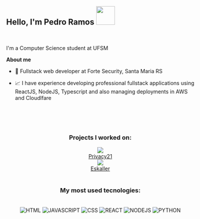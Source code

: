 <h2> Hello, I'm Pedro Ramos <img src="https://media.giphy.com/media/mGcNjsfWAjY5AEZNw6/giphy.gif" width="50"></h2>

<br />

I'm a Computer Science student at UFSM

**About me**

- 💼 Fullstack web developer at Forte Security, Santa Maria RS

- 📈 I have experience developing professional fullstack applications using ReactJS, NodeJS, Typescript and also managing deployments in AWS and Cloudlfare 

<br/>
<br/>
<br/>
<div align="center">
  <h3>Projects I worked on: </h3>
  <img src="https://github.com/user-attachments/assets/e89a73e7-7e01-4f84-8610-335eb4834d23" />
  <br/>
  <a href="privacy21.com">Privacy21</a>
  <br />
  <img src="https://github.com/user-attachments/assets/aa21920b-cadb-40ae-96c0-952ca59efdf1" />
  <br />
  <a href="eskaller.com">Eskaller</a>
</div>

<br/>
<div align="center">
  <h3>My most used tecnologies: </h3>
</div>

<br/>

<div style="display: inline_block" align="center">
    <img align="center" alt="HTML" src="https://img.shields.io/badge/HTML-239120?style=for-the-badge&logo=html5&logoColor=white">
    <img align="center" alt="JAVASCRIPT" src="https://img.shields.io/badge/JS-FF7800?style=for-the-badge&logo=javascript&logoColor=white">
    <img align="center" alt="CSS" src="https://img.shields.io/badge/CSS-44B3E2?style=for-the-badge&logo=css3&logoColor=white">
    <img align="center" alt="REACT" src="https://img.shields.io/badge/React-61DAFB?style=for-the-badge&logo=react&logoColor=black">
    <img align="center"alt="NODEJS" src="https://img.shields.io/badge/Nodejs-339933?style=for-the-badge&logo=node.js&logoColor=white"> 
    <img align="center" alt="PYTHON" src="https://img.shields.io/badge/Python-3776AB?style=for-the-badge&logo=python&logoColor=white">
</div>
